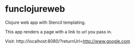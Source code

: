 # funclojureweb

Clojure web app with Stencil templating.

This app renders a page with a link to url you pass in.

Visit: http://localhost:8080/?returnUrl=http://www.google.com
